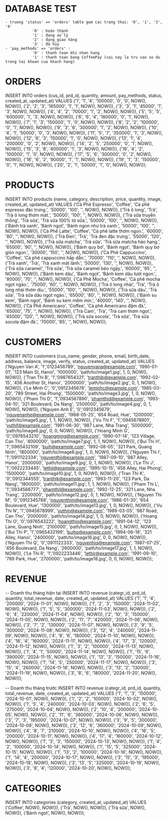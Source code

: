 # DATABASE TEST
    - truong 'status' => 'orders' table gom cac trang thai: '0', '1', '3', '4'
                '0' : hoàn thành
                '1' : đang xử lý
                '2' : đang giao hàng
                '3' : đã hủy
    - 'pay_methods' => 'orders' : 
                '0' : thanh toan khi nhan hang
                '1' : thanh toan bang CoffeePay (cai nay la tru vao so du trong tai khoan cua khach hang)

# ORDERS
INSERT INTO orders (cus_id, prd_id, quantity, amount, pay_methods, status, created_at, updated_at) VALUES
('1', '1', '4', '100000', '0', '0', NOW(), NOW()),
('2', '2', '3', '165000', '1', '1', NOW(), NOW()),
('3', '3', '1', '45000', '1', '3', NOW(), NOW()),
('4', '4', '2', '70000', '1', '2', NOW(), NOW()),
('5', '5', '5', '600000', '1', '3', NOW(), NOW()),
('6', '6', '4', '180000', '0', '1', NOW(), NOW()),
('7', '1', '3', '150000', '1', '0', NOW(), NOW()),
('8', '2', '2', '100000', '0', '1', NOW(), NOW()),
('9', '3', '6', '300000', '1', '2', NOW(), NOW()),
('10', '4', '1', '50000', '0', '3', NOW(), NOW()),
('11', '5', '7', '350000', '1', '3', NOW(), NOW()),
('12', '6', '3', '150000', '1', '0', NOW(), NOW()),
('13', '1', '4', '200000', '0', '2', NOW(), NOW()),
('14', '2', '5', '250000', '0', '1', NOW(), NOW()),
('15', '3', '8', '400000', '1', '3', NOW(), NOW()),
('16', '4', '2', '100000', '1', '0', NOW(), NOW()),
('17', '5', '6', '300000', '0', '2', NOW(), NOW()),
('18', '6', '2', '90000', '1', '1', NOW(), NOW()),
('19', '1', '3', '150000', '0', '1', NOW(), NOW()),
('20', '2', '1', '50000', '1', '0', NOW(), NOW());

# PRODUCTS
INSERT INTO products (name, category, description, price, quantity, image, created_at, updated_at) VALUES
('Cà Phê Espresso', 'Coffee', 'Cà phê espresso đặc trưng.', '50000', '100', '', NOW(), NOW()),
('Trà ô long', 'Trà', 'Trà ô long thơm mát.', '50000', '100', '', NOW(), NOW()),
('Trà sữa truyền thống', 'Trà sữa', 'Trà sữa 100% từ sữa.', '50000', '100', '', NOW(), NOW()),
('Bánh trà xanh', 'Bánh ngọt', 'Bánh ngon như trà xanh.', '50000', '100', '', NOW(), NOW()),
('Cà Phê Latte', 'Coffee', 'Cà phê latte thơm ngon.', '60000', '80', '', NOW(), NOW()),
('Trà Đen', 'Trà', 'Trà đen đặc trưng.', '55000', '120', '', NOW(), NOW()),
('Trà sữa matcha', 'Trà sữa', 'Trà sữa matcha hảo hạng.', '65000', '90', '', NOW(), NOW()),
('Bánh quy bơ', 'Bánh ngọt', 'Bánh quy bơ giòn ngon.', '30000', '150', '', NOW(), NOW()),
('Cà Phê Cappuccino', 'Coffee', 'Cà phê cappuccino hấp dẫn.', '70000', '110', '', NOW(), NOW()),
('Trà xanh', 'Trà', 'Trà xanh mát lành.', '50000', '130', '', NOW(), NOW()),
('Trà sữa caramel', 'Trà sữa', 'Trà sữa caramel béo ngậy.', '60000', '95', '', NOW(), NOW()),
('Bánh kem dâu', 'Bánh ngọt', 'Bánh kem dâu tươi ngon.', '80000', '70', '', NOW(), NOW()),
('Cà Phê Mocha', 'Coffee', 'Cà phê mocha ngọt ngào.', '75000', '60', '', NOW(), NOW()),
('Trà ô long nhài', 'Trà', 'Trà ô long nhài thơm dịu.', '55000', '100', '', NOW(), NOW()),
('Trà sữa dâu', 'Trà sữa', 'Trà sữa dâu ngọt ngào.', '65000', '80', '', NOW(), NOW()),
('Bánh su kem', 'Bánh ngọt', 'Bánh su kem mềm mịn.', '40000', '140', '', NOW(), NOW()),
('Cà Phê Americano', 'Coffee', 'Cà phê Americano đậm đà.', '65000', '75', '', NOW(), NOW()),
('Trà Cam', 'Trà', 'Trà cam thơm ngọt.', '45000', '120', '', NOW(), NOW()),
('Trà sữa socola', 'Trà sữa', 'Trà sữa socola đậm đà.', '70000', '85', '', NOW(), NOW());

# CUSTOMERS
INSERT INTO customers (cus_name, gender, phone, email, birth_date, address, balance, image, verify, status, created_at, updated_at) VALUES
('Nguyen Van A', '1','0123456789', 'nguyenvana@example.com', '1990-01-01', '123 Main St, Hanoi', '1000000', 'path/to/image1.jpg', 1, 0, NOW(), NOW()),
('Tran Thi B', '1','0987654321', 'tranthib@example.com', '1992-02-15', '456 Another St, Hanoi', '2000000', 'path/to/image2.jpg', 0, 1, NOW(), NOW()),
('Le Minh C', '0','0912345678', 'leminhc@example.com', '1985-03-20', '789 Street, Hai Phong', '1500000', 'path/to/image3.jpg', 1, 0, NOW(), NOW()),
('Pham Thi D', '1','0934567890', 'phamthid@example.com', '1993-04-10', '321 Boulevard, Da Nang', '2500000', 'path/to/image4.jpg', 0, 1, NOW(), NOW()),
('Nguyen Anh E', '0','0912345679', 'nguyenanhe@example.com', '1988-05-25', '654 Road, Hue', '1200000', 'path/to/image5.jpg', 1, 1, NOW(), NOW()),
('Vu Thi F', '1','0945678901', 'vuthif@example.com', '1991-06-30', '987 Lane, Nha Trang', '5000000', 'path/to/image6.jpg', 0, 0, NOW(), NOW()),
('Hoang Minh G', '0','0976543210', 'hoangming@example.com', '1990-07-14', '123 Village, Can Tho', '4000000', 'path/to/image7.jpg', 1, 1, NOW(), NOW()),
('Bui Thi H', '1','0965432109', 'buih@example.com', '1992-08-05', '321 Park, Quang Ninh', '1800000', 'path/to/image8.jpg', 1, 0, NOW(), NOW()),
('Nguyen Thi I', '1','0911122334', 'nguyenthii@example.com', '1987-09-10', '987 Alley, Hanoi', '2000000', 'path/to/image9.jpg', 0, 1, NOW(), NOW()),
('Le Thi J', '1','0922233445', 'lethij@example.com', '1995-10-15', '456 Alley, Hai Phong', '1500000', 'path/to/image10.jpg', 1, 0, NOW(), NOW()),
('Tran Thi K', '0','0912344555', 'tranthik@example.com', '1993-11-20', '123 Park, Da Nang', '1800000', 'path/to/image11.jpg', 1, 1, NOW(), NOW()),
('Pham Thi L', '1','0934566777', 'phamthil@example.com', '1992-12-25', '321 Lane, Nha Trang', '2200000', 'path/to/image12.jpg', 0, 1, NOW(), NOW()),
('Nguyen Thi M', '0','0912345788', 'nguyenthim@example.com', '1986-01-30', '654 Boulevard, Hue', '1300000', 'path/to/image13.jpg', 1, 0, NOW(), NOW()),
('Vu Thi N', '1','0945678999', 'vuthin@example.com', '1989-03-05', '987 Road, Can Tho', '2000000', 'path/to/image14.jpg', 1, 0, NOW(), NOW()),
('Hoang Thi O', '0','0976543222', 'hoangthio@example.com', '1991-04-12', '123 Lane, Quang Ninh', '2100000', 'path/to/image15.jpg', 0, 1, NOW(), NOW()),
('Bui Thi P', '1','0965432199', 'buihp@example.com', '1994-06-18', '321 Alley, Hanoi', '2400000', 'path/to/image16.jpg', 0, 0, NOW(), NOW()),
('Nguyen Thi Q', '0','0911122333', 'nguyenhiq@example.com', '1987-07-25', '456 Boulevard, Da Nang', '2600000', 'path/to/image17.jpg', 1, 1, NOW(), NOW()),
('Le Thi R', '1','0922233446', 'lethir@example.com', '1991-09-10', '789 Park, Hue', '2700000', 'path/to/image18.jpg', 0, 0, NOW(), NOW());

# REVENUE
-- Doanh thu tháng hiện tại
INSERT INTO revenue (categr_id, prd_id, quantity, total_revenue, date, created_at, updated_at)
VALUES
('1', '1', '4', '200000', '2024-11-01', NOW(), NOW()),
('1', '2', '3', '150000', '2024-11-02', NOW(), NOW()),
('1', '5', '5', '300000', '2024-11-03', NOW(), NOW()),
('2', '6', '4', '220000', '2024-11-04', NOW(), NOW()),
('2', '10', '3', '150000', '2024-11-05', NOW(), NOW()),
('2', '11', '7', '420000', '2024-11-06', NOW(), NOW()),
('3', '7', '2', '130000', '2024-11-07', NOW(), NOW()),
('3', '9', '5', '300000', '2024-11-08', NOW(), NOW()),
('3', '12', '4', '240000', '2024-11-09', NOW(), NOW()),
('4', '8', '6', '180000', '2024-11-10', NOW(), NOW()),
('4', '16', '4', '160000', '2024-11-11', NOW(), NOW()),
('4', '17', '3', '120000', '2024-11-12', NOW(), NOW()),
('1', '3', '2', '100000', '2024-11-13', NOW(), NOW()),
('1', '4', '1', '50000', '2024-11-14', NOW(), NOW()),
('1', '15', '6', '390000', '2024-11-15', NOW(), NOW()),
('1', '13', '3', '150000', '2024-11-16', NOW(), NOW()),
('1', '14', '5', '250000', '2024-11-17', NOW(), NOW()),
('3', '15', '4', '260000', '2024-11-18', NOW(), NOW()),
('3', '13', '2', '130000', '2024-11-19', NOW(), NOW()),
('3', '8', '6', '180000', '2024-11-20', NOW(), NOW());

-- Doanh thu tháng trước
INSERT INTO revenue (categr_id, prd_id, quantity, total_revenue, date, created_at, updated_at)
VALUES
('1', '1', '3', '150000', '2024-10-01', NOW(), NOW()),
('1', '2', '2', '100000', '2024-10-02', NOW(), NOW()),
('1', '5', '4', '240000', '2024-10-03', NOW(), NOW()),
('2', '6', '5', '275000', '2024-10-04', NOW(), NOW()),
('2', '10', '4', '200000', '2024-10-05', NOW(), NOW()),
('2', '11', '6', '360000', '2024-10-06', NOW(), NOW()),
('3', '7', '3', '195000', '2024-10-07', NOW(), NOW()),
('3', '9', '5', '300000', '2024-10-08', NOW(), NOW()),
('3', '12', '6', '360000', '2024-10-09', NOW(), NOW()),
('4', '8', '7', '210000', '2024-10-10', NOW(), NOW()),
('4', '16', '5', '200000', '2024-10-11', NOW(), NOW()),
('4', '17', '4', '160000', '2024-10-12', NOW(), NOW()),
('1', '3', '3', '150000', '2024-10-13', NOW(), NOW()),
('1', '4', '2', '100000', '2024-10-14', NOW(), NOW()),
('1', '15', '5', '325000', '2024-10-15', NOW(), NOW()),
('1', '13', '2', '100000', '2024-10-16', NOW(), NOW()),
('1', '14', '4', '200000', '2024-10-17', NOW(), NOW()),
('3', '15', '3', '195000', '2024-10-18', NOW(), NOW()),
('3', '13', '5', '325000', '2024-10-19', NOW(), NOW()),
('3', '8', '4', '120000', '2024-10-20', NOW(), NOW());


# CATEGORIES
INSERT INTO categories (category, created_at, updated_at) VALUES
('Coffee', NOW(), NOW()),
('Trà', NOW(), NOW()),
('Trà sữa', NOW(), NOW()),
('Bánh ngọt', NOW(), NOW());
